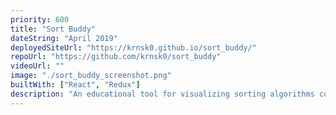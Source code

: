 ```yaml
---
priority: 600
title: "Sort Buddy"
dateString: "April 2019"
deployedSiteUrl: "https://krnsk0.github.io/sort_buddy/"
repoUrl: "https://github.com/krnsk0/sort_buddy"
videoUrl: ""
image: "./sort_buddy_screenshot.png"
builtWith: ["React", "Redux"]
description: "An educational tool for visualizing sorting algorithms commonly taught in introductory CS courses. Implements time travel through application states using Redux. Responsive design."
---
```

